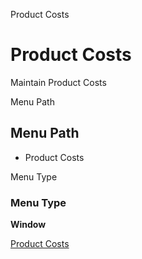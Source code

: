 
Product Costs
# Product Costs


Maintain Product Costs

Menu Path
## Menu Path



- Product Costs

Menu Type
### Menu Type

**Window**


[Product Costs](functional-guide/window/window-product-costs.md)